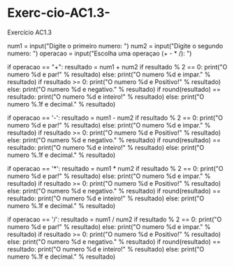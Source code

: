 # Exerc-cio-AC1.3-
Exercício AC1.3

num1 = input("Digite o primeiro numero: ")
num2 = input("Digite o segundo numero: ")
operacao = input("Escolha uma operaçao (+ - * /): ")

if operacao == "+":
	resultado = num1 + num2
if resultado % 2 == 0:
	print("O numero %d e par!" % resultado)
else:
	print("O numero %d e impar." % resultado)
if resultado >= 0:
	print("O numero %d e Positivo!" % resultado)
else:
	print("O numero %d e negativo." % resultado)
if round(resultado) == resultado:
	print("O numero %d e inteiro!" % resultado)
else:
	print("O numero %.1f e decimal." % resultado)

if operacao == '-':
	resultado = num1 - num2
if resultado % 2 == 0:
	print("O numero %d e par!" % resultado)
else:
	print("O numero %d e impar." % resultado)
if resultado >= 0:
	print("O numero %d e Positivo!" % resultado)
else:
	print("O numero %d e negativo." % resultado)
if round(resultado) == resultado:
	print("O numero %d e inteiro!" % resultado)
else:
	print("O numero %.1f e decimal." % resultado)

if operacao == '*':
	resultado = num1 * num2
if resultado % 2 == 0:
	print("O numero %d e par!" % resultado)
else:
	print("O numero %d e impar." % resultado)
if resultado >= 0:
	print("O numero %d e Positivo!" % resultado)
else:
	print("O numero %d e negativo." % resultado)
if round(resultado) == resultado:
	print("O numero %d e inteiro!" % resultado)
else:
	print("O numero %.1f e decimal." % resultado)

if operacao == '/':
	resultado = num1 / num2
if resultado % 2 == 0:
	print("O numero %d e par!" % resultado)
else:
	print("O numero %d e impar." % resultado)
if resultado >= 0:
	print("O numero %d e Positivo!" % resultado)
else:
	print("O numero %d e negativo." % resultado)
if round(resultado) == resultado:
	print("O numero %d e inteiro!" % resultado)
else:
	print("O numero %.1f e decimal." % resultado)
